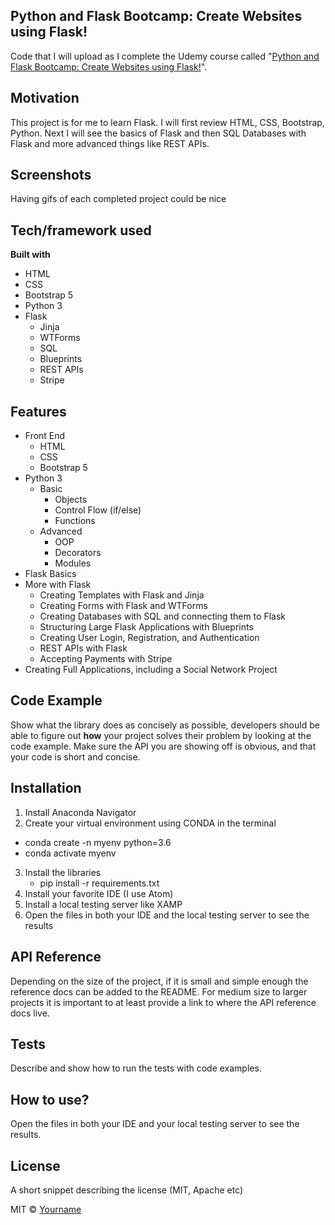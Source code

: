 ## Python and Flask Bootcamp: Create Websites using Flask!
Code that I will upload as I complete the Udemy course called "[Python and Flask Bootcamp: Create Websites using Flask!](https://www.udemy.com/course/python-and-flask-bootcamp-create-websites-using-flask/)".

## Motivation
This project is for me to learn Flask. I will first review HTML, CSS, Bootstrap, Python. Next I will see the basics of Flask and then SQL Databases with Flask and more advanced things like REST APIs.

## Screenshots
Having gifs of each completed project could be nice

## Tech/framework used
<b>Built with</b>
- HTML
- CSS
- Bootstrap 5
- Python 3
- Flask
  - Jinja
  - WTForms
  - SQL
  - Blueprints
  - REST APIs
  - Stripe


## Features
- Front End
    - HTML
    - CSS
    - Bootstrap 5
- Python 3
  - Basic
    - Objects
    - Control Flow (if/else)
    - Functions
  - Advanced
    - OOP
    - Decorators
    - Modules
- Flask Basics
- More with Flask
  - Creating Templates with Flask and Jinja
  - Creating Forms with Flask and WTForms
  - Creating Databases with SQL and connecting them to Flask
  - Structuring Large Flask Applications with Blueprints
  - Creating User Login, Registration, and Authentication
  - REST APIs with Flask
  - Accepting Payments with Stripe
- Creating Full Applications, including a Social Network Project

## Code Example
Show what the library does as concisely as possible, developers should be able to figure out **how** your project solves their problem by looking at the code example. Make sure the API you are showing off is obvious, and that your code is short and concise.

## Installation
1. Install Anaconda Navigator
2. Create your virtual environment using CONDA in the terminal
  - conda create -n myenv python=3.6
  - conda activate myenv
3. Install the libraries
   - pip install -r requirements.txt
4. Install your favorite IDE (I use Atom)
5. Install a local testing server like XAMP
6. Open the files in both your IDE and the local testing server to see the results

## API Reference

Depending on the size of the project, if it is small and simple enough the reference docs can be added to the README. For medium size to larger projects it is important to at least provide a link to where the API reference docs live.

## Tests
Describe and show how to run the tests with code examples.

## How to use?
Open the files in both your IDE and your local testing server to see the results.

## License
A short snippet describing the license (MIT, Apache etc)

MIT © [Yourname]()
